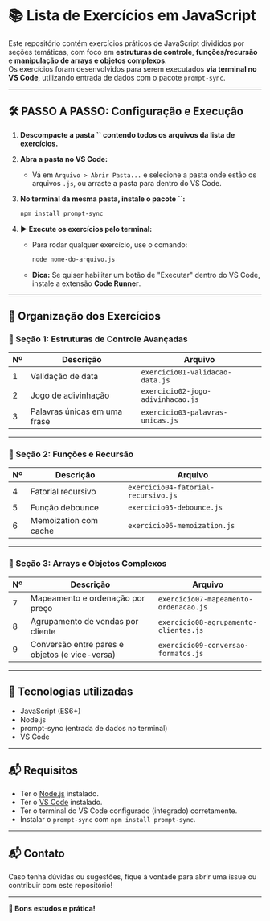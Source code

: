 # 📚 Lista de Exercícios em JavaScript

Este repositório contém exercícios práticos de JavaScript divididos por seções temáticas, com foco em **estruturas de controle**, **funções/recursão** e **manipulação de arrays e objetos complexos**.\
Os exercícios foram desenvolvidos para serem executados **via terminal no VS Code**, utilizando entrada de dados com o pacote `prompt-sync`.

---

## 🛠️ PASSO A PASSO: Configuração e Execução

1. **Descompacte a pasta **``** contendo todos os arquivos da lista de exercícios.**

2. **Abra a pasta no VS Code:**

   - Vá em `Arquivo > Abrir Pasta...` e selecione a pasta onde estão os arquivos `.js`, ou arraste a pasta para dentro do VS Code.

3. **No terminal da mesma pasta, instale o pacote **``**:**

   ```bash
   npm install prompt-sync
   ```

4. **▶️ Execute os exercícios pelo terminal:**

   - Para rodar qualquer exercício, use o comando:

     ```bash
     node nome-do-arquivo.js
     ```

   - **Dica:** Se quiser habilitar um botão de "Executar" dentro do VS Code, instale a extensão **Code Runner**.

---

## 📂 Organização dos Exercícios

### 🔷 Seção 1: Estruturas de Controle Avançadas

| Nº | Descrição                    | Arquivo                           |
| -- | ---------------------------- | --------------------------------- |
| 1  | Validação de data            | `exercicio01-validacao-data.js`   |
| 2  | Jogo de adivinhação          | `exercicio02-jogo-adivinhacao.js` |
| 3  | Palavras únicas em uma frase | `exercicio03-palavras-unicas.js`  |

---

### 🔷 Seção 2: Funções e Recursão

| Nº | Descrição             | Arquivo                             |
| -- | --------------------- | ----------------------------------- |
| 4  | Fatorial recursivo    | `exercicio04-fatorial-recursivo.js` |
| 5  | Função debounce       | `exercicio05-debounce.js`           |
| 6  | Memoization com cache | `exercicio06-memoization.js`        |

---

### 🔷 Seção 3: Arrays e Objetos Complexos

| Nº | Descrição                                      | Arquivo                               |
| -- | ---------------------------------------------- | ------------------------------------- |
| 7  | Mapeamento e ordenação por preço               | `exercicio07-mapeamento-ordenacao.js` |
| 8  | Agrupamento de vendas por cliente              | `exercicio08-agrupamento-clientes.js` |
| 9  | Conversão entre pares e objetos (e vice-versa) | `exercicio09-conversao-formatos.js`   |

---

## 🚀 Tecnologias utilizadas

- JavaScript (ES6+)
- Node.js
- prompt-sync (entrada de dados no terminal)
- VS Code

---

## 📬 Requisitos

- Ter o [Node.js](https://nodejs.org/) instalado.
- Ter o [VS Code](https://code.visualstudio.com/) instalado.
- Ter o terminal do VS Code configurado (integrado) corretamente.
- Instalar o `prompt-sync` com `npm install prompt-sync`.

---

## 📬 Contato

Caso tenha dúvidas ou sugestões, fique à vontade para abrir uma issue ou contribuir com este repositório!

---

**🧠 Bons estudos e prática!**
